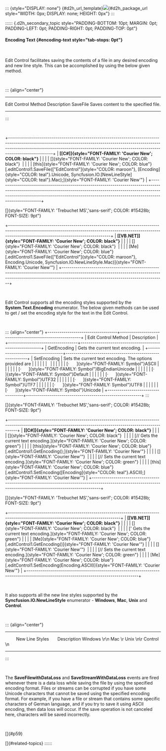 ::: {style="DISPLAY: none"}
[](ms-xhelp:///?Id=d2h_url_template){#d2h_url_template}![](!package_url!){#d2h_package_url style="WIDTH: 0px; DISPLAY: none; HEIGHT: 0px"}
:::

:::::: {.d2h_secondary_topic style="PADDING-BOTTOM: 10pt; MARGIN: 0pt; PADDING-LEFT: 0pt; PADDING-RIGHT: 0pt; PADDING-TOP: 0pt"}
#### Encoding Text {#encoding-text style="tab-stops: 0pt"}

 

Edit Control facilitates saving the contents of a file in any desired encoding and new line style. This can be accomplished by using the below given method.

 

::: {align="center"}
  --------------------- --------------------------------------
  Edit Control Method   Description
  SaveFile              Saves content to the specified file.
  --------------------- --------------------------------------
:::

 

+----------------------------------------------------------------------------------------------------------------------------------------------------------------------------------------------------------------------------------------------------------------+
| **[\[C#\]]{style="FONT-FAMILY: 'Courier New'; COLOR: black"}**                                                                                                                                                                                                 |
|                                                                                                                                                                                                                                                                |
| []{style="FONT-FAMILY: 'Courier New'; COLOR: black"}                                                                                                                                                                                                           |
|                                                                                                                                                                                                                                                                |
| [this]{style="FONT-FAMILY: 'Courier New'; COLOR: blue"}[.editControl1.SaveFile([\"EditControl\"]{style="COLOR: maroon"}, [Encoding]{style="COLOR: teal"}.Unicode, Syncfusion.IO.[NewLineStyle]{style="COLOR: teal"}.Mac);]{style="FONT-FAMILY: 'Courier New'"} |
+----------------------------------------------------------------------------------------------------------------------------------------------------------------------------------------------------------------------------------------------------------------+

[]{style="FONT-FAMILY: 'Trebuchet MS','sans-serif'; COLOR: #15428b; FONT-SIZE: 9pt"} 

+---------------------------------------------------------------------------------------------------------------------------------------------------------------------------------------------------------------+
| **[\[VB.NET\]]{style="FONT-FAMILY: 'Courier New'; COLOR: black"}**                                                                                                                                            |
|                                                                                                                                                                                                               |
| []{style="FONT-FAMILY: 'Courier New'; COLOR: black"}                                                                                                                                                          |
|                                                                                                                                                                                                               |
| [Me]{style="FONT-FAMILY: 'Courier New'; COLOR: blue"}[.editControl1.SaveFile([\"EditControl\"]{style="COLOR: maroon"}, Encoding.Unicode, Syncfusion.IO.NewLineStyle.Mac)]{style="FONT-FAMILY: 'Courier New'"} |
+---------------------------------------------------------------------------------------------------------------------------------------------------------------------------------------------------------------+

 

Edit Control supports all the encoding styles supported by the **System.Text.Encoding** enumerator. The below given methods can be used to get / set the encoding style for the text in the Edit Control.

 

::: {align="center"}
+-----------------------------------+----------------------------------------------------------+
| Edit Control Method               | Description                                              |
+-----------------------------------+----------------------------------------------------------+
| GetEncoding                       | Gets the current text encoding.                          |
+-----------------------------------+----------------------------------------------------------+
| SetEncoding                       | Sets the current text encoding. The options provided are |
|                                   |                                                          |
|                                   |                                                          |
|                                   |                                                          |
|                                   | [·      ]{style="FONT-FAMILY: Symbol"}ASCII              |
|                                   |                                                          |
|                                   | [·      ]{style="FONT-FAMILY: Symbol"}BigEndianUnicode   |
|                                   |                                                          |
|                                   | [·      ]{style="FONT-FAMILY: Symbol"}Default            |
|                                   |                                                          |
|                                   | [·      ]{style="FONT-FAMILY: Symbol"}UTF32              |
|                                   |                                                          |
|                                   | [·      ]{style="FONT-FAMILY: Symbol"}UTF7               |
|                                   |                                                          |
|                                   | [·      ]{style="FONT-FAMILY: Symbol"}UTF8               |
|                                   |                                                          |
|                                   | [·      ]{style="FONT-FAMILY: Symbol"}Unicode            |
+-----------------------------------+----------------------------------------------------------+
:::

[]{style="FONT-FAMILY: 'Trebuchet MS','sans-serif'; COLOR: #15428b; FONT-SIZE: 9pt"} 

+----------------------------------------------------------------------------------------------------------------------------------------------------------------+
| **[\[C#\]]{style="FONT-FAMILY: 'Courier New'; COLOR: black"}**                                                                                                 |
|                                                                                                                                                                |
| []{style="FONT-FAMILY: 'Courier New'; COLOR: black"}                                                                                                           |
|                                                                                                                                                                |
| [// Gets the current text encoding.]{style="FONT-FAMILY: 'Courier New'; COLOR: green"}                                                                         |
|                                                                                                                                                                |
| [this]{style="FONT-FAMILY: 'Courier New'; COLOR: blue"}[.editControl1.GetEncoding();]{style="FONT-FAMILY: 'Courier New'"}                                      |
|                                                                                                                                                                |
| []{style="FONT-FAMILY: 'Courier New'"}                                                                                                                         |
|                                                                                                                                                                |
| [// Sets the current text encoding.]{style="FONT-FAMILY: 'Courier New'; COLOR: green"}                                                                         |
|                                                                                                                                                                |
| [this]{style="FONT-FAMILY: 'Courier New'; COLOR: blue"}[.editControl1.SetEncoding([Encoding]{style="COLOR: teal"}.ASCII);]{style="FONT-FAMILY: 'Courier New'"} |
+----------------------------------------------------------------------------------------------------------------------------------------------------------------+

[]{style="FONT-FAMILY: 'Trebuchet MS','sans-serif'; COLOR: #15428b; FONT-SIZE: 9pt"} 

+--------------------------------------------------------------------------------------------------------------------------------------+
| **[\[VB.NET\]]{style="FONT-FAMILY: 'Courier New'; COLOR: black"}**                                                                   |
|                                                                                                                                      |
| []{style="FONT-FAMILY: 'Courier New'; COLOR: black"}                                                                                 |
|                                                                                                                                      |
| [\' Gets the current text encoding.]{style="FONT-FAMILY: 'Courier New'; COLOR: green"}                                               |
|                                                                                                                                      |
| [Me]{style="FONT-FAMILY: 'Courier New'; COLOR: blue"}[.editControl1.GetEncoding()]{style="FONT-FAMILY: 'Courier New'"}               |
|                                                                                                                                      |
| []{style="FONT-FAMILY: 'Courier New'"}                                                                                               |
|                                                                                                                                      |
| [// Sets the current text encoding.]{style="FONT-FAMILY: 'Courier New'; COLOR: green"}                                               |
|                                                                                                                                      |
| [Me]{style="FONT-FAMILY: 'Courier New'; COLOR: blue"}[.editControl1.SetEncoding(Encoding.ASCII)]{style="FONT-FAMILY: 'Courier New'"} |
+--------------------------------------------------------------------------------------------------------------------------------------+

 

It also supports all the new line styles supported by the **Syncfusion.IO.NewLineStyle** enumerator - **Windows**, **Mac**, **Unix** and **Control**.

 

::: {align="center"}
  -------------------------------- -------------
           New Line Styles         Description
  Windows                          \\r\\n
  Mac                              \\r
  Unix                             \\n\\r
  Control                          \\n
  -------------------------------- -------------
:::

 

The **SaveFilewithDataLoss** and **SaveStreamWithDataLoss** events are fired whenever there is a data loss while saving the file by using the specified encoding format. Files or streams can be corrupted if you have some Unicode characters that cannot be saved using the specified encoding format. For example, if you have a file or stream that contains some specific characters of German language, and if you try to save it using ASCII encoding, then data loss will occur. If the save operation is not canceled here, characters will be saved incorrectly.

 

[]{#p59} 

[]{#related-topics}
::::::
